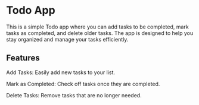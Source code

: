 # Todo App
This is a simple Todo app where you can add tasks to be completed, mark tasks as completed, and delete older tasks. The app is designed to help you stay organized and manage your tasks efficiently.

## Features
Add Tasks: Easily add new tasks to your list.

Mark as Completed: Check off tasks once they are completed.

Delete Tasks: Remove tasks that are no longer needed.
